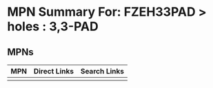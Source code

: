 



# MPN Summary For: FZEH33PAD > holes : 3,3-PAD

## MPNs
  

|MPN|Direct Links|Search Links|
| :--- | :--- | :--- |
||||
